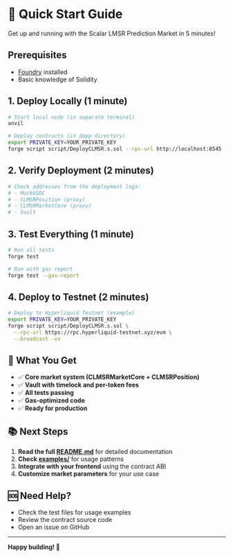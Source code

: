 # 🚀 Quick Start Guide

Get up and running with the Scalar LMSR Prediction Market in 5 minutes!

## Prerequisites

- [Foundry](https://book.getfoundry.sh/getting-started/installation) installed
- Basic knowledge of Solidity

## 1. Deploy Locally (1 minute)

```bash
# Start local node (in separate terminal)
anvil

# Deploy contracts (in dapp directory)
export PRIVATE_KEY=YOUR_PRIVATE_KEY
forge script script/DeployCLMSR.s.sol --rpc-url http://localhost:8545 --broadcast -vv
```

## 2. Verify Deployment (2 minutes)

```bash
# Check addresses from the deployment logs:
# - MockUSDC
# - CLMSRPosition (proxy)
# - CLMSRMarketCore (proxy)
# - Vault
```

## 3. Test Everything (1 minute)

```bash
# Run all tests
forge test

# Run with gas report
forge test --gas-report
```

## 4. Deploy to Testnet (2 minutes)

```bash
# Deploy to Hyperliquid Testnet (example)
export PRIVATE_KEY=YOUR_PRIVATE_KEY
forge script script/DeployCLMSR.s.sol \
  --rpc-url https://rpc.hyperliquid-testnet.xyz/evm \
  --broadcast -vv
```

## 🎯 What You Get

- ✅ **Core market system (CLMSRMarketCore + CLMSRPosition)**
- ✅ **Vault with timelock and per-token fees**
- ✅ **All tests passing**
- ✅ **Gas-optimized code**
- ✅ **Ready for production**

## 📚 Next Steps

1. **Read the full [README.md](README.md)** for detailed documentation
2. **Check [examples/](examples/)** for usage patterns
3. **Integrate with your frontend** using the contract ABI
4. **Customize market parameters** for your use case

## 🆘 Need Help?

- Check the test files for usage examples
- Review the contract source code
- Open an issue on GitHub

---

**Happy building! 🎉**
